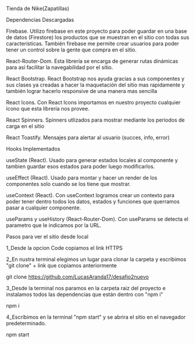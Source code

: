 Tienda de Nike(Zapatillas)

Dependencias Descargadas

Firebase.
Utilizo firebase en este proyecto para poder guardar en una base de datos (Firestore) los productos que se muestran en el sitio con todas sus características. También firebase me permite crear usuarios para poder tener un control sobre la gente que compra en el sitio.

React-Router-Dom.
Esta librería se encarga de generar rutas dinámicas para asi facilitar la navegabilidad por el sitio.

React Bootstrap.
React Bootstrap nos ayuda gracias a sus componentes y sus clases ya creadas a hacer la maquetación del sitio mas rapidamente y también lograr hacerlo responsive de una manera mas sencilla

React Icons.
Con React Icons importamos en nuestro proyecto cualquier ícono que esta librería nos provee.

React Spinners.
Spinners utlizados para mostrar mediante los periodos de carga en el sitio

React Toastify.
Mensajes para alertar al usuario (succes, info, error)

Hooks Implementados

useState (React).
Usado para generar estados locales al componente y tambien guardar esos estados para poder luego modificarlos.

useEffect (React).
Usado para montar y hacer un render de los componentes solo cuando se los tiene que mostrar.

useContext (React).
Con useContext logramos crear un contexto para poder tener dentro todos los datos, estados y funciones que querramos pasar a cualquier componente.

useParams y useHistory (React-Router-Dom).
Con useParams se detecta el parametro que le indicamos por la URL.

Pasos para ver el sitio desde local

1_Desde la opcion Code copiamos el link HTTPS

2_En nustra terminal elegimos un lugar para clonar la carpeta y escribimos "git clone" + link que copiamos anteriormente

git clone https://github.com/LucasAranda17/desafio2nuevo

3_Desde la terminal nos paramos en la carpeta raiz del proyecto e instalamos todos las dependencias que están dentro con "npm i"

npm i

4_Escribimos en la terminal "npm start" y se abrira el sitio en el navegador predeterminado.

npm start
